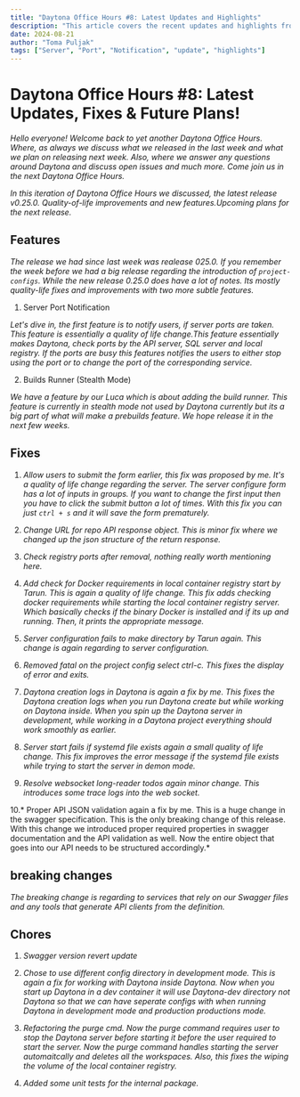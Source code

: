 ```yaml
---
title: "Daytona Office Hours #8: Latest Updates and Highlights"
description: "This article covers the recent updates and highlights from the Daytona Office Hours #8 YouTube video."
date: 2024-08-21
author: "Toma Puljak"
tags: ["Server", "Port", "Notification", "update", "highlights"]
--- 
```


# Daytona Office Hours #8: Latest Updates, Fixes & Future Plans!

*Hello everyone! Welcome back to yet another Daytona Office Hours. Where, as always we discuss what we released in the last week and what we plan on releasing next week. Also, where we answer any questions around Daytona and discuss open issues and much more. Come join us in the next Daytona Office Hours.*

*In this iteration of Daytona Office Hours we discussed, the latest release v0.25.0. Quality-of-life improvements and new features.Upcoming plans for the next release.*

## Features

*The release we had since last week was realease 025.0. If you remember the week before we had a big release regarding the introduction of `project-configs`. While the new release 0.25.0 does have a lot of notes. Its mostly quality-life fixes and improvements with two more subtle features.*

1. Server Port Notification

*Let's dive in, the first feature is to notify users, if server ports are taken. This feature is essentially a quality of life change.This feature essentially makes Daytona, check ports by the API server, SQL server and local registry. If the ports are busy this features notifies the users to either stop using the port or to change the port of the corresponding service.* 

2. Builds Runner (Stealth Mode)

*We have a feature by our Luca which is about adding the build runner. This feature is currently in stealth mode not used by Daytona currently but its a big part of what will make a prebuilds feature. We hope release it in the next few weeks.*

## Fixes

1. *Allow users to submit the form earlier, this fix was proposed by me. It's a quality of life change regarding the server. The server configure form has a lot of inputs in groups. If you want to change the first input then you have to click the submit button a lot of times. With this fix you can just `ctrl + s` and it will save the form prematurely.*

2. *Change URL for repo API response object. This is minor fix where we changed up the json structure of the return response.*

3. *Check registry ports after removal, nothing really worth mentioning here.*

4. *Add check for Docker requirements in local container registry start by Tarun. This is again a quality of life change. This fix adds checking docker requirements while starting the local container registry server. Which basically checks if the binary Docker is installed and if its up and running. Then, it prints the appropriate message.* 

5. *Server configuration fails to make directory by Tarun again. This change is again regarding to server configuration.*

6. *Removed fatal on the project config select ctrl-c. This fixes the display of error and exits.*

7. *Daytona creation logs in Daytona is again a fix by me. This fixes the Daytona creation logs when you run Daytona create but while working on Daytona inside. When you spin up the Daytona server in development, while working in a Daytona project everything should work smoothly as earlier.*

8. *Server start fails if systemd file exists again a small quality of life change. This fix improves the error message if the systemd file exists while trying to start the server in demon mode.*

9. *Resolve websocket long-reader todos again minor change. This introduces some trace logs into the web socket.*

10.* Proper API JSON validation again a fix by me. This is a huge change in the swagger specification. This is the only breaking change of this release. With this change we introduced proper required properties in swagger documentation and the API validation as well. Now the entire object that goes into our API needs to be structured accordingly.*


## breaking changes

*The breaking change is regarding to services that rely on our Swagger files and any tools that generate API clients from the definition.*

## Chores

1. *Swagger version revert update*

2. *Chose to use different config directory in development mode. This is again a fix for working with Daytona inside Daytona. Now when you start up Daytona in a dev container it will use Daytona-dev directory not Daytona so that we can have seperate configs with when running Daytona in development mode and production productions mode.* 

3. *Refactoring the purge cmd. Now the purge command requires user to stop the Daytona server before starting it before the user required to start the server. Now the purge command handles starting the server automaitcally and deletes all the workspaces. Also, this fixes the wiping the volume of the local container registry.*

4. *Added some unit tests for the internal package.* 